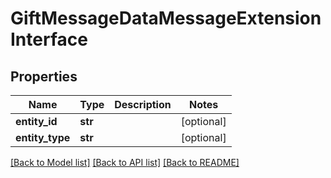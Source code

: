 # GiftMessageDataMessageExtensionInterface

## Properties
Name | Type | Description | Notes
------------ | ------------- | ------------- | -------------
**entity_id** | **str** |  | [optional] 
**entity_type** | **str** |  | [optional] 

[[Back to Model list]](../README.md#documentation-for-models) [[Back to API list]](../README.md#documentation-for-api-endpoints) [[Back to README]](../README.md)


